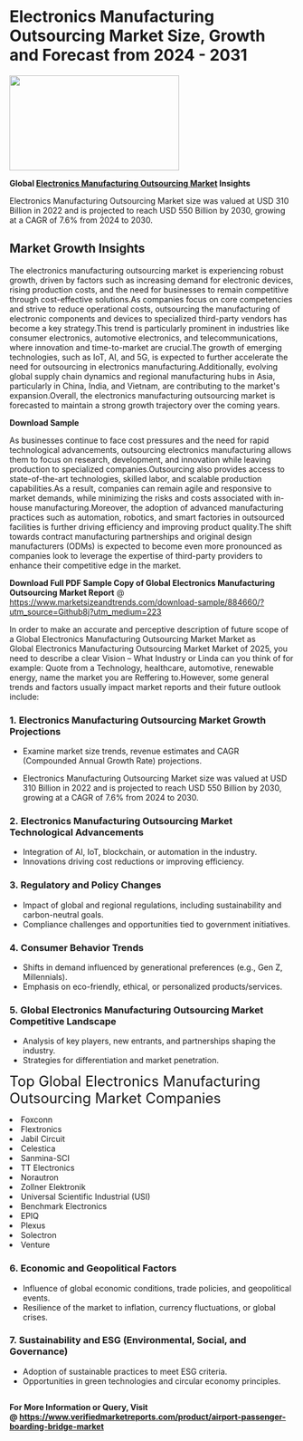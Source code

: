<H1>Electronics Manufacturing Outsourcing Market Size, Growth and Forecast from 2024 - 2031</H1><img class="aligncenter size-medium wp-image-584254" src="https://thirdeyenews.in/wp-content/uploads/2024/09/Global-Market-Research-300x168.jpeg" alt="" width="300" height="168" /><p><strong>Global&nbsp;<a href="https://www.marketsizeandtrends.com/download-sample/884660/?utm_source=Github8j?utm_medium=223">Electronics Manufacturing Outsourcing Market</a> Insights</strong></p><p>Electronics Manufacturing Outsourcing Market size was valued at USD 310 Billion in 2022 and is projected to reach USD 550 Billion by 2030, growing at a CAGR of 7.6% from 2024 to 2030.</p><p><h2>Market Growth Insights</h2> <p>The electronics manufacturing outsourcing market is experiencing robust growth, driven by factors such as increasing demand for electronic devices, rising production costs, and the need for businesses to remain competitive through cost-effective solutions.As companies focus on core competencies and strive to reduce operational costs, outsourcing the manufacturing of electronic components and devices to specialized third-party vendors has become a key strategy.This trend is particularly prominent in industries like consumer electronics, automotive electronics, and telecommunications, where innovation and time-to-market are crucial.The growth of emerging technologies, such as IoT, AI, and 5G, is expected to further accelerate the need for outsourcing in electronics manufacturing.Additionally, evolving global supply chain dynamics and regional manufacturing hubs in Asia, particularly in China, India, and Vietnam, are contributing to the market's expansion.Overall, the electronics manufacturing outsourcing market is forecasted to maintain a strong growth trajectory over the coming years.</p> <p><strong>Download Sample</strong></p> <p>As businesses continue to face cost pressures and the need for rapid technological advancements, outsourcing electronics manufacturing allows them to focus on research, development, and innovation while leaving production to specialized companies.Outsourcing also provides access to state-of-the-art technologies, skilled labor, and scalable production capabilities.As a result, companies can remain agile and responsive to market demands, while minimizing the risks and costs associated with in-house manufacturing.Moreover, the adoption of advanced manufacturing practices such as automation, robotics, and smart factories in outsourced facilities is further driving efficiency and improving product quality.The shift towards contract manufacturing partnerships and original design manufacturers (ODMs) is expected to become even more pronounced as companies look to leverage the expertise of third-party providers to enhance their competitive edge in the market.<p><span class=""><strong>Download Full PDF Sample Copy of Global Electronics Manufacturing Outsourcing Market Report</strong> @ <a href="https://www.marketsizeandtrends.com/download-sample/884660/?utm_source=Github8j?utm_medium=223" target="_blank">https://www.marketsizeandtrends.com/download-sample/884660/?utm_source=Github8j?utm_medium=223</a></span></p><p>In order to make an accurate and perceptive description of future scope of a Global&nbsp;Electronics Manufacturing Outsourcing Market Market as Global&nbsp;Electronics Manufacturing Outsourcing Market Market of 2025, you need to describe a clear Vision &ndash; What Industry or Linda can you think of for example: Quote from a Technology, healthcare, automotive, renewable energy, name the market you are Reffering to.However, some general trends and factors usually impact market reports and their future outlook include:</p><h3>1.&nbsp;<strong>Electronics Manufacturing Outsourcing Market Growth Projections</strong></h3><ul><li>Examine market size trends, revenue estimates and CAGR (Compounded Annual Growth Rate) projections.</li><li><p>Electronics Manufacturing Outsourcing Market size was valued at USD 310 Billion in 2022 and is projected to reach USD 550 Billion by 2030, growing at a CAGR of 7.6% from 2024 to 2030.</p></li></ul><h3>2.&nbsp;<strong>Electronics Manufacturing Outsourcing Market Technological Advancements</strong></h3><ul><li>Integration of AI, IoT, blockchain, or automation in the industry.</li><li>Innovations driving cost reductions or improving efficiency.</li></ul><h3>3.&nbsp;<strong>Regulatory and Policy Changes</strong></h3><ul><li>Impact of global and regional regulations, including sustainability and carbon-neutral goals.</li><li>Compliance challenges and opportunities tied to government initiatives.</li></ul><h3>4.&nbsp;<strong>Consumer Behavior Trends</strong></h3><ul><li>Shifts in demand influenced by generational preferences (e.g., Gen Z, Millennials).</li><li>Emphasis on eco-friendly, ethical, or personalized products/services.</li></ul><h3>5.&nbsp;<strong>Global Electronics Manufacturing Outsourcing Market Competitive Landscape</strong></h3><ul><li>Analysis of key players, new entrants, and partnerships shaping the industry.</li><li>Strategies for differentiation and market penetration.</li></ul><p data-pm-slice="1 1 []"><span style="color: inherit; font-family: inherit; font-size: 25px;">Top Global Electronics Manufacturing Outsourcing Market Companies</span></p><div class="" data-test-id=""><p><li>Foxconn</li><li> Flextronics</li><li> Jabil Circuit</li><li> Celestica</li><li> Sanmina-SCI</li><li> TT Electronics</li><li> Norautron</li><li> Zollner Elektronik</li><li> Universal Scientific Industrial (USI)</li><li> Benchmark Electronics</li><li> EPIQ</li><li> Plexus</li><li> Solectron</li><li> Venture</li></p></div><h3>6.&nbsp;<strong>Economic and Geopolitical Factors</strong></h3><ul><li>Influence of global economic conditions, trade policies, and geopolitical events.</li><li>Resilience of the market to inflation, currency fluctuations, or global crises.</li></ul><h3>7.&nbsp;<strong>Sustainability and ESG (Environmental, Social, and Governance)</strong></h3><ul><li>Adoption of sustainable practices to meet ESG criteria.</li><li>Opportunities in green technologies and circular economy principles.</li></ul><h2><strong style="font-size: 14px;">For More Information or Query, Visit @&nbsp;</strong><a style="background-color: #ffffff; font-size: 14px;" href="https://www.marketsizeandtrends.com/report/electronics-manufacturing-outsourcing-market/" target="_blank">https://www.verifiedmarketreports.com/product/airport-passenger-boarding-bridge-market</a></h2>